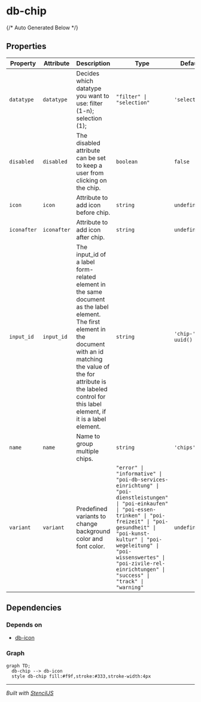 # db-chip



{/* Auto Generated Below */}


## Properties

| Property    | Attribute   | Description                                                                                                                                                                                                                                           | Type                                                                                                                                                                                                                                                                                                           | Default            |
| ----------- | ----------- | ----------------------------------------------------------------------------------------------------------------------------------------------------------------------------------------------------------------------------------------------------- | -------------------------------------------------------------------------------------------------------------------------------------------------------------------------------------------------------------------------------------------------------------------------------------------------------------- | ------------------ |
| `datatype`  | `datatype`  | Decides which datatype you want to use: filter (1-n); selection (1);                                                                                                                                                                                  | `"filter" \| "selection"`                                                                                                                                                                                                                                                                                      | `'selection'`      |
| `disabled`  | `disabled`  | The disabled attribute can be set to keep a user from clicking on the chip.                                                                                                                                                                           | `boolean`                                                                                                                                                                                                                                                                                                      | `false`            |
| `icon`      | `icon`      | Attribute to add icon before chip.                                                                                                                                                                                                                    | `string`                                                                                                                                                                                                                                                                                                       | `undefined`        |
| `iconafter` | `iconafter` | Attribute to add icon after chip.                                                                                                                                                                                                                     | `string`                                                                                                                                                                                                                                                                                                       | `undefined`        |
| `input_id`  | `input_id`  | The input_id of a label form-related element in the same document as the label element. The first element in the document with an id matching the value of the for attribute is the labeled control for this label element, if it is a label element. | `string`                                                                                                                                                                                                                                                                                                       | `'chip-' + uuid()` |
| `name`      | `name`      | Name to group multiple chips.                                                                                                                                                                                                                         | `string`                                                                                                                                                                                                                                                                                                       | `'chips'`          |
| `variant`   | `variant`   | Predefined variants to change background color and font color.                                                                                                                                                                                        | `"error" \| "informative" \| "poi-db-services-einrichtung" \| "poi-dienstleistungen" \| "poi-einkaufen" \| "poi-essen-trinken" \| "poi-freizeit" \| "poi-gesundheit" \| "poi-kunst-kultur" \| "poi-wegeleitung" \| "poi-wissenswertes" \| "poi-zivile-rel-einrichtungen" \| "success" \| "track" \| "warning"` | `undefined`        |


## Dependencies

### Depends on

- [db-icon](../db-icon)

### Graph
```mermaid
graph TD;
  db-chip --> db-icon
  style db-chip fill:#f9f,stroke:#333,stroke-width:4px
```

----------------------------------------------

*Built with [StencilJS](https://stenciljs.com/)*
